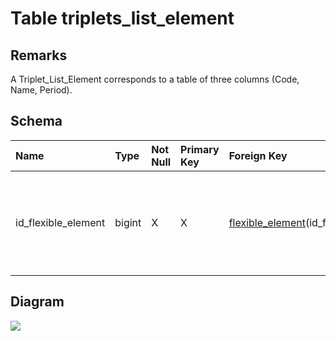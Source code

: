 # Table triplets\_list\_element #
## Remarks ##
A Triplet\_List\_Element corresponds to a table of three columns (Code, Name, Period).

## Schema ##
| **Name** | **Type** | **Not Null** | **Primary Key** | **Foreign Key** | **Remarks** |
|:---------|:---------|:-------------|:----------------|:----------------|:------------|
| id\_flexible\_element | bigint   | X            | X               | [flexible\_element](flexible_element.md)(id\_flexible\_element) | This is the primary key of the table and also a foreign key on the table flexible\_element which is its parent table. |

## Diagram ##
<img src='http://www.sigmah.org/svg_load.php?file=http://sigma-h.googlecode.com/svn/wiki/diagrams/triplets_list_element.svg' />

